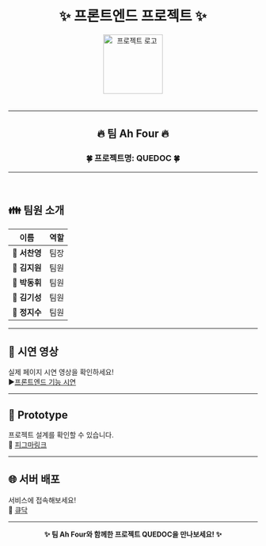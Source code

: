 <h1 align="center">✨ 프론트엔드 프로젝트 ✨</h1>

<div align="center">
  <img src="./src/assets/logo/icon.png" alt="프로젝트 로고" width="120" style="margin-bottom: 20px;">
</div>

---

<h2 align="center">🔥 팀 Ah Four 🔥</h2>

<h3 align="center">🍀 프로젝트명: <strong>QUEDOC</strong> 🍀</h3>

---

<br>

## 👪 팀원 소개

| 이름       | 역할              |
|------------|-------------------|
| 🤸 **서찬영** | 팀장  |
| 🏃 **김지원** | 팀원  |
| 🏃 **박동휘** | 팀원     |
| 🏃 **김기성** | 팀원       |
| 🏃 **정지수** | 팀원    |

---

## 🎥 시연 영상
실제 페이지 시연 영상을 확인하세요!  
▶️<a href= 'https://github.com/beyond-sw-camp/be12-2nd-ah_four-quedoc/wiki/%ED%94%84%EB%A1%A0%ED%8A%B8%EC%97%94%EB%93%9C-%EC%8B%9C%EC%97%B0%EC%98%81%EC%83%81'>프론트엔드 기능 시연</a>

---

## 🎨 Prototype
프로젝트 설계를 확인할 수 있습니다.  
🌈 <a href= 'https://www.figma.com/design/YpDRCaAzeEMd8AUxfkHWls/Untitled?node-id=12-2&t=l34PCIrujESynnln-1'>피그마링크</a>

---

## 🌐 서버 배포
서비스에 접속해보세요!  
🏣 <a href='http://www.quedoc.kro.kr'> 큐닥</a>

---

<div align="center">
  <strong>✨ 팀 Ah Four와 함께한 프로젝트 QUEDOC을 만나보세요! ✨</strong>
</div>
